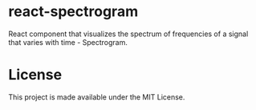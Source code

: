 # react-spectrogram
React component that visualizes the spectrum of frequencies of a signal that varies with time - Spectrogram.

# License
This project is made available under the MIT License.